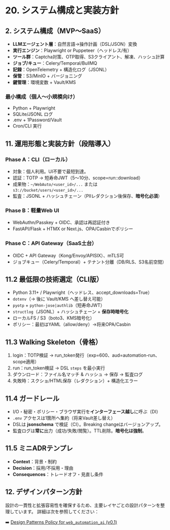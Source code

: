 # 20. システム構成と実装方針

## 2. システム構成（MVP〜SaaS）
- **LLMエージェント層**：自然言語→操作計画（DSL/JSON）変換
- **実行エンジン**：Playwright or Puppeteer（ヘッドレス/有）
- **ツール群**：Captcha対策、OTP取得、S3クライアント、解凍、ハッシュ計算
- **ジョブ/キュー**：Celery/Temporal/BullMQ
- **記録**：OpenTelemetry + 構造化ログ（JSONL）
- **保管**：S3/MinIO + バージョニング
- **鍵管理**：環境変数 + Vault/KMS

### 最小構成（個人〜小規模向け）
- Python + Playwright
- SQLite/JSONL ログ
- .env + 1Password/Vault
- Cron/CLI 実行

## 11. 運用形態と実装方針（段階導入）
### Phase A：CLI（ローカル）
- 対象：個人利用。UI不要で最短到達。
- 認証：TOTP → 短寿命JWT（5〜10分、scope=run:<site>:download）
- 成果物：`~/WebAuto/<user_id>/...` または `s3://bucket/users/<user_id>/...`
- 監査：JSONL + ハッシュチェーン（PIIレダクション後保存、**暗号化必須**）

### Phase B：軽量Web UI
- WebAuthn/Passkey + OIDC、承認は再認証付き
- FastAPI/Flask + HTMX or Next.js、OPA/Casbinでポリシー

### Phase C：API Gateway（SaaS土台）
- OIDC + API Gateway（Kong/Envoy/APISIX）、mTLS可
- ジョブキュー（Celery/Temporal）+ テナント分離（DB/RLS、S3名前空間）

## 11.2 最低限の技術選定（CLI版）
- Python 3.11+ / Playwright（ヘッドレス、accept_downloads=True）
- `dotenv`（→ 後に Vault/KMS へ差し替え可能）
- `pyotp` + `python-jose|authlib`（短寿命JWT）
- `structlog`（JSONL）+ ハッシュチェーン + **保存時暗号化**
- ローカルFS / S3（boto3、KMS暗号化）
- ポリシー：最初はYAML（allow/deny）→将来OPA/Casbin

## 11.3 Walking Skeleton（骨格）
1. login：TOTP検証 → run_token発行（exp=600、aud=automation-run、scope適用）
2. run：run_token検証 → DSL `steps` を最小実行
3. ダウンロード：ファイル名マッチ & ハッシュ → 保存 → 監査ログ
4. 失敗時：スクショ/HTML保存（レダクション）+ 構造化エラー

## 11.4 ガードレール
- I/O・秘密・ポリシー・ブラウザ実行を**インターフェース越し**に呼ぶ（DI）
- `.env` アクセスは1箇所へ集約（将来Vault差し替え）
- DSLは **jsonschema** で検証（CI）。Breaking changeはバージョンアップ。
- 監査ログは**常に**出力（成功/失敗/閲覧）。TTL削除。**暗号化は強制**。

## 11.5 ミニADRテンプレ
- **Context**：背景・制約
- **Decision**：採用/不採用・理由
- **Consequences**：トレードオフ・見直し条件

## 12. デザインパターン方針
設計の一貫性と拡張容易性を確保するため、主要レイヤごとの設計パターンを整理しています。
詳細は次を参照してください：

➡️ [Design Patterns Policy for `web_automation_ai` (v0.1)](./design-patterns-policy.md)
